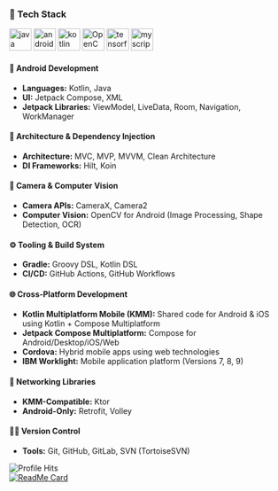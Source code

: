 ### 🧰 Tech Stack
<p align="left">
   <img src="https://cdn.jsdelivr.net/gh/devicons/devicon/icons/java/java-original.svg" width="40" height="40" alt="java"/>
   <img src="https://cdn.jsdelivr.net/gh/devicons/devicon/icons/android/android-original.svg" width="40" height="40" alt="android"/>
  <img src="https://cdn.jsdelivr.net/gh/devicons/devicon/icons/kotlin/kotlin-original.svg" width="40" height="40" alt="kotlin"/>
  <img src="https://opencv.org/wp-content/uploads/2022/05/logo.png" width="40" height="40" alt="OpenCV"/>
  <img src="https://avatars.githubusercontent.com/u/15658638?s=200&v=4" width ="40" height="40" alt="tensorflow"/>
  <img src="https://avatars.githubusercontent.com/u/3269481?s=200&v=4" width ="40" height="40" alt="myscript"/>
</p>

<h4>📱 Android Development</h4>
<ul>
  <li><strong>Languages:</strong> Kotlin, Java</li>
  <li><strong>UI:</strong> Jetpack Compose, XML</li>
  <li><strong>Jetpack Libraries:</strong> ViewModel, LiveData, Room, Navigation, WorkManager</li>
</ul>

<h4>🧩 Architecture & Dependency Injection</h4>
<ul>
  <li><strong>Architecture:</strong> MVC, MVP, MVVM, Clean Architecture</li>
  <li><strong>DI Frameworks:</strong> Hilt, Koin</li>
</ul>

<h4>🎥 Camera & Computer Vision</h4>
<ul>
  <li><strong>Camera APIs:</strong> CameraX, Camera2</li>
  <li><strong>Computer Vision:</strong> OpenCV for Android (Image Processing, Shape Detection, OCR)</li>
</ul>

<h4>⚙️ Tooling & Build System</h4>
<ul>
  <li><strong>Gradle:</strong> Groovy DSL, Kotlin DSL</li>
  <li><strong>CI/CD:</strong> GitHub Actions, GitHub Workflows</li>
</ul>

<h4>🌐 Cross-Platform Development</h4>
<ul>
  <li><strong>Kotlin Multiplatform Mobile (KMM):</strong> Shared code for Android & iOS using Kotlin + Compose Multiplatform</li>
  <li><strong>Jetpack Compose Multiplatform:</strong> Compose for Android/Desktop/iOS/Web</li>
  <li><strong>Cordova:</strong> Hybrid mobile apps using web technologies</li>
  <li><strong>IBM Worklight:</strong> Mobile application platform (Versions 7, 8, 9)</li>
</ul>

<h4>🔌 Networking Libraries</h4>
<ul>
  <li><strong>KMM-Compatible:</strong> Ktor</li>
  <li><strong>Android-Only:</strong> Retrofit, Volley</li>
</ul>

<h4>🧑‍💻 Version Control</h4>
<ul>
  <li><strong>Tools:</strong> Git, GitHub, GitLab, SVN (TortoiseSVN)</li>
</ul>


![Profile Hits](https://komarev.com/ghpvc/?username=Diwakarchavan&color=green) \
[![ReadMe Card](https://github-readme-stats.vercel.app/api?username=Diwakarchavan&show_icons=true)](https://github.com/Diwakarchavan)

